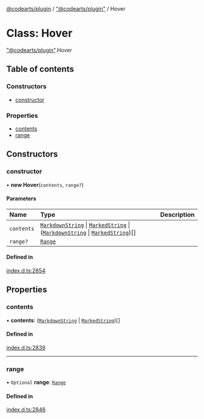 [@codearts/plugin](../README.md) / ["@codearts/plugin"](../modules/_codearts_plugin_.md) / Hover

# Class: Hover

["@codearts/plugin"](../modules/_codearts_plugin_.md).Hover

## Table of contents

### Constructors

- [constructor](codearts_plugin_.Hover.md#constructor)

### Properties

- [contents](codearts_plugin_.Hover.md#contents)
- [range](codearts_plugin_.Hover.md#range)

## Constructors

### constructor

• **new Hover**(`contents`, `range?`)

#### Parameters

| Name | Type | Description |
| :------ | :------ | :------ |
| `contents` | [`MarkdownString`](codearts_plugin_.MarkdownString.md) \| [`MarkedString`](../modules/_codearts_plugin_.md#markedstring) \| ([`MarkdownString`](codearts_plugin_.MarkdownString.md) \| [`MarkedString`](../modules/_codearts_plugin_.md#markedstring))[] |  |
| `range?` | [`Range`](codearts_plugin_.Range.md) |  |

#### Defined in

[index.d.ts:2854](https://github.com/huaweicloud/cloudide-plugin-api/blob/84e382d/index.d.ts#L2854)

## Properties

### contents

• **contents**: ([`MarkdownString`](codearts_plugin_.MarkdownString.md) \| [`MarkedString`](../modules/_codearts_plugin_.md#markedstring))[]

#### Defined in

[index.d.ts:2839](https://github.com/huaweicloud/cloudide-plugin-api/blob/84e382d/index.d.ts#L2839)

___

### range

• `Optional` **range**: [`Range`](codearts_plugin_.Range.md)

#### Defined in

[index.d.ts:2846](https://github.com/huaweicloud/cloudide-plugin-api/blob/84e382d/index.d.ts#L2846)
